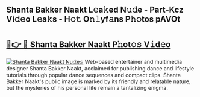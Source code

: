 ## Shanta Bakker Naakt L𝚎a𝚔ed N𝚞𝚍e - Part-Kcz Vi𝚍𝚎o L𝚎a𝚔s - H𝚘𝚝 O𝚗𝚕yf𝚊ns P𝚑𝚘tos pAVOt

# <h2><a href="http://kf3c0fd.oniu.top/?m=Shanta+Bakker+Naakt">🔗👉 🔴 Shanta Bakker Naakt P𝚑ot𝚘𝚜 V𝚒d𝚎o</a></h2>

[![Shanta Bakker Naakt Nu𝚍e𝚜](https://i.imgur.com/0qMVB7G.gif)](http://kf3c0fd.oniu.top/?m=Shanta+Bakker+Naakt)
Web-based entertainer and multimedia designer Shanta Bakker Naakt, acclaimed for publishing dance and lifestyle tutorials through popular dance sequences and compact clips. Shanta Bakker Naakt's public image is marked by its friendly and relatable nature, but the mysteries of his personal life remain a tantalizing enigma.  
